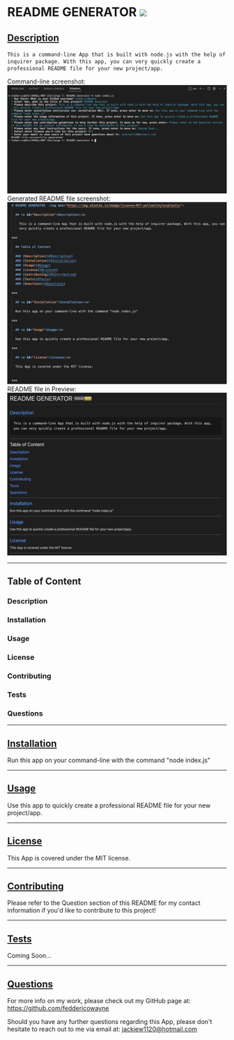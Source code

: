 # README GENERATOR  <img src="https://img.shields.io/badge/license-MIT-yellow?style=plastic">

  ## [Description](#Description)

    This is a command-line App that is built with node.js with the help of inquirer package. With this app, you can very quickly create a professional README file for your new project/app.
  
  Command-line screenshot:
  <img src="assets/images/Screenshot-1.png">
  Generated README file screenshot:
  <img src="assets/images/Screenshot-2.png">
  README file in Preview:
  <img src="assets/images/Screenshot-3.png">

***

  ## Table of Content

  ### <a id="Description">Description</a> 
  ### <a id="Installation">Installation</a> 
  ### <a id="Usage">Usage</a>
  ### <a id="License">License</a>
  ### <a id="Contributing">Contributing</a>
  ### <a id="Tests">Tests</a>
  ### <a id="Questions">Questions</a>

***

  ## [Installation](#Installation)

  Run this app on your command-line with the command "node index.js"

***

  ## [Usage](#Usage)

  Use this app to quickly create a professional README file for your new project/app.

***

  ## [License](#License)
  
  This App is covered under the MIT license.

  
***

  ## [Contributing](#Contributing)

  Please refer to the Question section of this README for my contact information if you'd like to contribute to this project!

***

  ## [Tests](#Tests)

  Coming Soon...

***

  ## [Questions](#Questions)

  For more info on my work, please check out my GitHub page at: https://github.com/feddericowayne
  
  Should you have any further questions regarding this App, please don't hesitate to reach out to me via email at: <a href="mailto:jackiew1120@hotmail.com">jackiew1120@hotmail.com</a>

  

